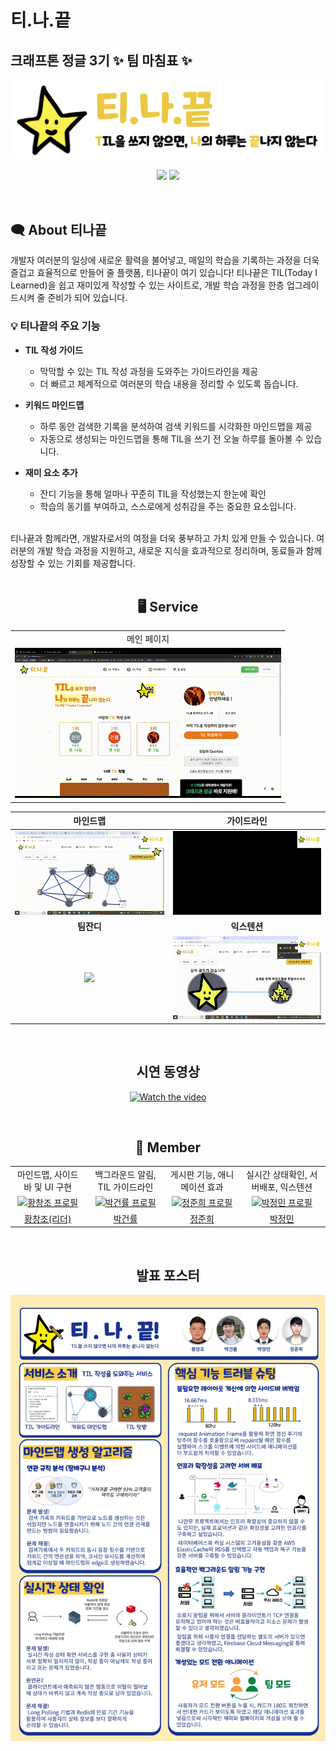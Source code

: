 # 티.나.끝
## 크래프톤 정글 3기 ✨ 팀 마침표 ✨

<div align="center">
<a href="https://tilfullstop.site/">
<img src="https://github.com/jungle-FullStop/.github/blob/c0b1728f1ef85cf1e3e8648fa0102711af3627bf/profile/logo.png" alt="티나끝 이동하기"/>
</a>

[![](https://img.shields.io/badge/-티.나.끝_데모사이트-important?style=flat&logo=airplayvideo&logoColor=white&labelColor=black&color=%FFFF00)](https://tilfullstop.site/home)
[![](https://img.shields.io/badge/-티.나.끝_ChromeExtension-important?style=flat&logo=googlechrome&logoColor=black&labelColor=black&color=white)
](https://chromewebstore.google.com/detail/%ED%8B%B0%EB%82%98%EB%81%9D-til-%EC%9E%91%EC%84%B1%EB%8F%84%EC%9A%B0%EB%AF%B8/iippaokmojjmpmgcpidfeniaodkbpphl?hl=ko&authuser=0)


<div align="left">
  
<br/>
<a name="티나끝"> </a>

## 🗨️ About 티나끝


개발자 여러분의 일상에 새로운 활력을 불어넣고, 매일의 학습을 기록하는 과정을 더욱 즐겁고 효율적으로 만들어 줄 플랫폼, 티나끝이 여기 있습니다! 티나끝은 TIL(Today I Learned)을 쉽고 재미있게 작성할 수 있는 사이트로, 개발 학습 과정을 한층 업그레이드시켜 줄 준비가 되어 있습니다.
<br/>
  
### 💡 티나끝의 주요 기능

- **TIL 작성 가이드**
  - 막막할 수 있는 TIL 작성 과정을 도와주는 가이드라인을 제공
  - 더 빠르고 체계적으로 여러분의 학습 내용을 정리할 수 있도록 돕습니다.

- **키워드 마인드맵**
  - 하루 동안 검색한 기록을 분석하여 검색 키워드를 시각화한 마인드맵을 제공
  - 자동으로 생성되는 마인드맵을 통해 TIL을 쓰기 전 오늘 하루를 돌아볼 수 있습니다.

- **재미 요소 추가**
  - 잔디 기능을 통해 얼마나 꾸준히 TIL을 작성했는지 한눈에 확인
  - 학습의 동기를 부여하고, 스스로에게 성취감을 주는 중요한 요소입니다.

<br/>
티나끝과 함께라면, 개발자로서의 여정을 더욱 풍부하고 가치 있게 만들 수 있습니다. 여러분의 개발 학습 과정을 지원하고, 새로운 지식을 효과적으로 정리하며, 동료들과 함께 성장할 수 있는 기회를 제공합니다.

</div>

<br/>
<a name="Service"> </a>

## 🖥️ Service

<table>
<tr >
<td align="center">
메인 페이지
</td>
</tr>
<tr>
<td align="center">
      <img src='https://github.com/jungle-FullStop/.github/blob/c0b1728f1ef85cf1e3e8648fa0102711af3627bf/profile/mainpage.gif'>
    </td>
</tr>
</table>


|                                                        마인드맵                                                        |                                                         가이드라인                                                        |
| :---------------------------------------------------------------------------------------------------------------------: | :---------------------------------------------------------------------------------------------------------------------: |
| <img src='https://github.com/jungle-FullStop/.github/blob/c0b1728f1ef85cf1e3e8648fa0102711af3627bf/profile/mindmap.gif'> | <img src='https://github.com/jungle-FullStop/.github/blob/c0b1728f1ef85cf1e3e8648fa0102711af3627bf/profile/guideline.gif'> |
|                                                     <b>팀잔디</b>                                                      |                                                <b>익스텐션</b>                                                |
| <img src='https://github.com/jungle-FullStop/.github/blob/c0b1728f1ef85cf1e3e8648fa0102711af3627bf/profile/grass.gif'> | <img src='https://github.com/jungle-FullStop/.github/blob/c0b1728f1ef85cf1e3e8648fa0102711af3627bf/profile/extension.gif'> |

<br/>
<a name="시연 동영상"> </a>

## 시연 동영상
[![Watch the video](https://img.youtube.com/vi/R29g41kvHS4/maxresdefault.jpg)](https://www.youtube.com/watch?v=R29g41kvHS4)

<br/>
<a name="Member"> </a>

## 👻 Member

<table>
<tr>
<td align="center"> 마인드맵, 사이드바 및 UI 구현 </td>
<td align="center"> 백그라운드 알림, TIL 가이드라인 </td>
<td align="center"> 게시판 기능, 애니메이션 효과 </td>
<td align="center"> 실시간 상태확인, 서버배포, 익스텐션 </td>
</tr>
  <tr>
    <td align="center">
      <a href="https://github.com/YellaCRE" target="_blank">
        <img src="https://avatars.githubusercontent.com/u/76480887?v=4" alt="황창조 프로필" />
      </a>
    </td>
    <td align="center">
      <a href="https://github.com/gun9311" target="_blank">
        <img src="https://avatars.githubusercontent.com/u/145307395?v=4" alt="박건률 프로필" />
      </a>
    </td>
    <td align="center">
      <a href="https://github.com/junhee1203" target="_blank">
        <img src="https://avatars.githubusercontent.com/u/147376710?v=4" alt="정준희 프로필" />
      </a>
    </td>
    <td align="center">
      <a href="https://github.com/ParkJJungmIn" target="_blank">
        <img src="https://avatars.githubusercontent.com/u/61037158?v=4" alt="박정민 프로필" />
      </a>
    </td>
    
  </tr>
  <tr>
    <td align="center">
      <a href="https://github.com/YellaCRE" target="_blank">
        황창조(리더)
      </a>
    </td>
     <td align="center">
      <a href="https://github.com/gun9311" target="_blank">
       박건률
      </a>
    </td> 
     <td align="center">
      <a href="https://github.com/junhee1203" target="_blank">
       정준희
      </a>
       <td align="center">
      <a href="https://github.com/ParkJJungmIn" target="_blank">
        박정민
      </a>
    </td>
  </tr>
</table>

<br/>
<a name="발표 포스터"> </a>

## 발표 포스터

<img src='https://github.com/jungle-FullStop/frontend/blob/main/public/images/fullstop_post.jpg'  alt="장표"/>
